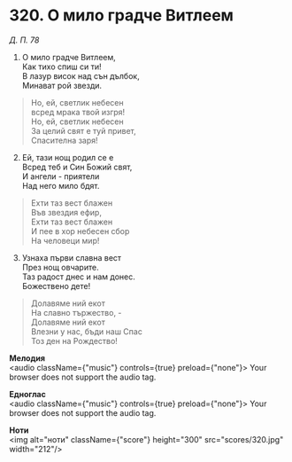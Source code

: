 # 320. О мило градче Витлеем  

*Д. П. 78*  

1. О мило градче Витлеем,  
Как тихо спиш си ти!  
В лазур висок над сън дълбок,  
Минават рой звезди.  

> Но, ей, светлик небесен  
> всред мрака твой изгря!  
> Но, ей, светлик небесен  
> За целий свят е туй привет,  
> Спасителна заря!  

2. Ей, тази нощ родил се е  
Всред теб и Син Божий свят,  
И ангели - приятели  
Над него мило бдят.  

> Ехти таз вест блажен  
> Във звездия ефир,  
> Ехти таз вест блажен  
> И пее в хор небесен сбор  
> На человеци мир!  

3. Узнаха първи славна вест  
През нощ овчарите.  
Таз радост днес и нам донес.  
Божествено дете!  

> Долавяме ний екот  
> На славно тържество, -  
> Долавяме ний екот  
> Влезни у нас, бъди наш Спас  
> Тоз ден на Рождество!  

__Мелодия__  
<audio className={"music"} controls={true} preload={"none"}><source src="mp3/320.mp3" type="audio/mpeg"/>
Your browser does not support the audio tag.
</audio>  

__Едноглас__  
<audio className={"music"} controls={true} preload={"none"}><source src="transp/320.mp3" type="audio/mpeg"/>
Your browser does not support the audio tag.
</audio>  

__Ноти__  
<img alt="ноти" className={"score"} height="300" src="scores/320.jpg" width="212"/>
